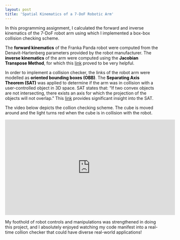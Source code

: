 ```yaml
---
layout: post
title: 'Spatial Kinematics of a 7-DoF Robotic Arm'
---
```


In this programming assignment, I calculated the forward and inverse kinematics of the 7-DoF robot arm using which I implemented a box-box collision checking scheme.

The <font color = "black"><b>forward kinematics</b></font> of the Franka Panda robot were computed from the Denavit-Hartenberg parameters provided by the robot manufacturer. The <font color = "black"><b>inverse kinematics</b></font> of the arm were computed using the <font color = "black"><b>Jacobian Transpose Method</b></font>, for which this <a href="https://homes.cs.washington.edu/~todorov/courses/cseP590/06_JacobianMethods.pdf">link</a> proved to be very helpful.

In order to implement a collision checker, the links of the robot arm were modelled as <font color = "black"><b>oriented bounding boxes (OBB)</b></font>. The <font color = "black"><b>Separating Axis Theorem (SAT)</b></font> was applied to determine if the arm was in collision with a user-controlled object in 3D space. SAT states that: “If two convex objects are not intersecting, there exists an axis for which the projection of the objects will not overlap.” This <a href="https://www.jkh.me/files/tutorials/Separating%20Axis%20Theorem%20for%20Oriented%20Bounding%20Boxes.pdf">link</a> provides significant insight into the SAT. 

The video below depicts the collion checking scheme. The cube is moved around and the light turns red when the cube is in collision with the robot.
<iframe width="560" height="315" src="https://www.youtube.com/embed/z1sWPv5JMVs" frameborder="0" allow="accelerometer; autoplay; encrypted-media; gyroscope; picture-in-picture" allowfullscreen></iframe>

My foothold of robot controls and manipulations was strengthened in doing this project, and I absolutely enjoyed watching my code manifest into a real-time collion checker that could have diverse real-world applications!
